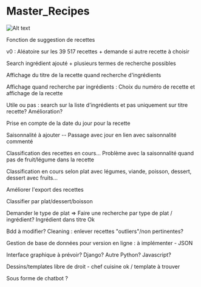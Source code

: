 # Master_Recipes

![Alt text](https://github.com/AmandinePingetPhD/Master_Recipes/blob/4efaa09bfe8488401f3fcd69b38ab75adf38e8fb/Welcome_Master-Recipe.png)

Fonction de suggestion de recettes

v0 : Aléatoire sur les 39 517 recettes + demande si autre recette à choisir

Search ingrédient ajouté + plusieurs termes de recherche possibles

Affichage du titre de la recette quand recherche d'ingrédients

Affichage quand recherche par ingrédients : Choix du numéro de recette et affichage de la recette

Utile ou pas : search sur la liste d'ingrédients et pas uniquement sur titre recette? Amélioration?

Prise en compte de la date du jour pour la recette

Saisonnalité à ajouter -- Passage avec jour en lien avec saisonnalité commenté

Classification des recettes en cours... Problème avec la saisonnalité quand pas de fruit/légume dans la recette

Classification en cours selon plat avec légumes, viande, poisson, dessert, dessert avec fruits...

Améliorer l'export des recettes

Classifier par plat/dessert/boisson

Demander le type de plat => Faire une recherche par type de plat / ingrédient? Ingrédient dans titre Ok

Bdd à modifier? Cleaning : enlever recettes "outliers"/non pertinentes? 

Gestion de base de données pour version en ligne : à implémenter - JSON 

Interface graphique à prévoir? Django? Autre Python? Javascript?

Dessins/templates libre de droit - chef cuisine ok / template à trouver

Sous forme de chatbot ? 
